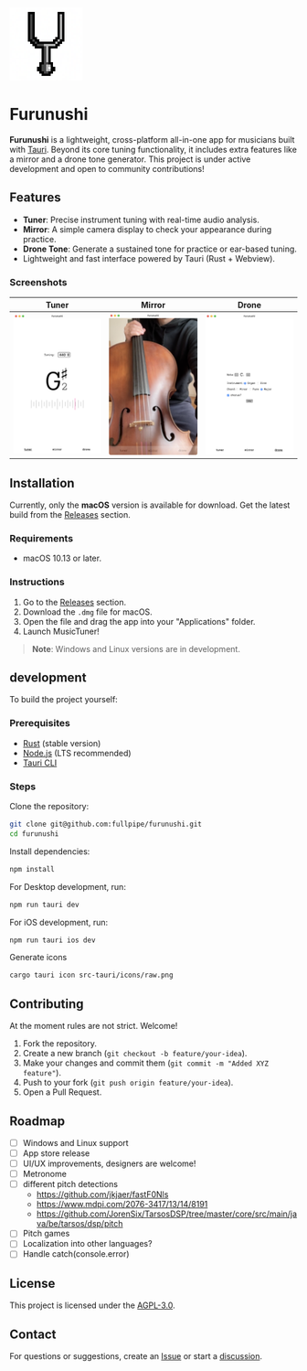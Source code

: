 ![](src-tauri/icons/128x128.png)

# Furunushi

**Furunushi** is a lightweight, cross-platform all-in-one app for musicians built with [Tauri](https://v2.tauri.app/). Beyond its core tuning functionality, it includes extra features like a mirror and a drone tone generator. This project is under active development and open to community contributions!

## Features

- **Tuner**: Precise instrument tuning with real-time audio analysis.
- **Mirror**: A simple camera display to check your appearance during practice.
- **Drone Tone**: Generate a sustained tone for practice or ear-based tuning.
- Lightweight and fast interface powered by Tauri (Rust + Webview).

### Screenshots

|               Tuner                |               Mirror                |               Drone                |
| :--------------------------------: | :---------------------------------: | :--------------------------------: |
| ![](.github/screenshots/tuner.png) | ![](.github/screenshots/mirror.png) | ![](.github/screenshots/drone.png) |

## Installation

Currently, only the **macOS** version is available for download. Get the latest build from the [Releases](https://github.com/fullpipe/furunushi/releases) section.

### Requirements

- macOS 10.13 or later.

### Instructions

1. Go to the [Releases](https://github.com/fullpipe/furunushi/releases) section.
2. Download the `.dmg` file for macOS.
3. Open the file and drag the app into your "Applications" folder.
4. Launch MusicTuner!

> **Note**: Windows and Linux versions are in development.

## development

To build the project yourself:

### Prerequisites

- [Rust](https://www.rust-lang.org/) (stable version)
- [Node.js](https://nodejs.org/) (LTS recommended)
- [Tauri CLI](https://v2.tauri.app/)

### Steps

Clone the repository:

```bash
git clone git@github.com:fullpipe/furunushi.git
cd furunushi
```

Install dependencies:

```bash
npm install
```

For Desktop development, run:

```sh
npm run tauri dev
```

For iOS development, run:

```sh
npm run tauri ios dev
```

Generate icons

```sh
cargo tauri icon src-tauri/icons/raw.png
```

## Contributing

At the moment rules are not strict. Welcome!

1. Fork the repository.
2. Create a new branch (`git checkout -b feature/your-idea`).
3. Make your changes and commit them (`git commit -m "Added XYZ feature"`).
4. Push to your fork (`git push origin feature/your-idea`).
5. Open a Pull Request.

## Roadmap

- [ ] Windows and Linux support
- [ ] App store release
- [ ] UI/UX improvements, designers are welcome!
- [ ] Metronome
- [ ] different pitch detections
  - https://github.com/jkjaer/fastF0Nls
  - https://www.mdpi.com/2076-3417/13/14/8191
  - https://github.com/JorenSix/TarsosDSP/tree/master/core/src/main/java/be/tarsos/dsp/pitch
- [ ] Pitch games
- [ ] Localization into other languages?
- [ ] Handle catch(console.error)

## License

This project is licensed under the [AGPL-3.0](LICENSE).

## Contact

For questions or suggestions, create an [Issue](https://github.com/fullpipe/furunushi/issues) or start a [discussion](https://github.com/fullpipe/furunushi/discussions).
